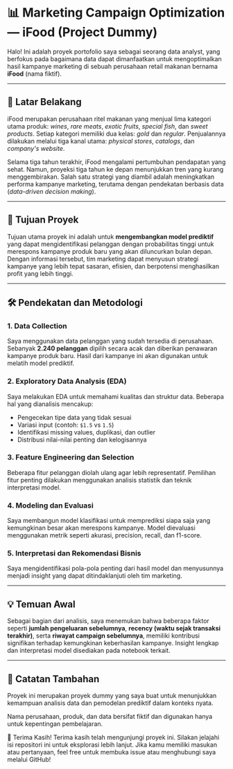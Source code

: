 # 📊 Marketing Campaign Optimization — iFood (Project Dummy)

Halo! Ini adalah proyek portofolio saya sebagai seorang data analyst, yang berfokus pada bagaimana data dapat dimanfaatkan untuk mengoptimalkan hasil kampanye marketing di sebuah perusahaan retail makanan bernama **iFood** (nama fiktif).

---

## 🧠 Latar Belakang

iFood merupakan perusahaan ritel makanan yang menjual lima kategori utama produk: *wines*, *rare meats*, *exotic fruits*, *special fish*, dan *sweet products*. Setiap kategori memiliki dua kelas: *gold* dan *regular*. Penjualannya dilakukan melalui tiga kanal utama: *physical stores*, *catalogs*, dan *company's website*.

Selama tiga tahun terakhir, iFood mengalami pertumbuhan pendapatan yang sehat. Namun, proyeksi tiga tahun ke depan menunjukkan tren yang kurang menggembirakan. Salah satu strategi yang diambil adalah meningkatkan performa kampanye marketing, terutama dengan pendekatan berbasis data (*data-driven decision making*).

---

## 🎯 Tujuan Proyek

Tujuan utama proyek ini adalah untuk **mengembangkan model prediktif** yang dapat mengidentifikasi pelanggan dengan probabilitas tinggi untuk merespons kampanye produk baru yang akan diluncurkan bulan depan. Dengan informasi tersebut, tim marketing dapat menyusun strategi kampanye yang lebih tepat sasaran, efisien, dan berpotensi menghasilkan profit yang lebih tinggi.

---

## 🛠️ Pendekatan dan Metodologi

### 1. Data Collection
Saya menggunakan data pelanggan yang sudah tersedia di perusahaan. Sebanyak **2.240 pelanggan** dipilih secara acak dan diberikan penawaran kampanye produk baru. Hasil dari kampanye ini akan digunakan untuk melatih model prediktif.

### 2. Exploratory Data Analysis (EDA)
Saya melakukan EDA untuk memahami kualitas dan struktur data. Beberapa hal yang dianalisis mencakup:
- Pengecekan tipe data yang tidak sesuai
- Variasi input (contoh: `$1.5` vs `1.5`)
- Identifikasi missing values, duplikasi, dan outlier
- Distribusi nilai-nilai penting dan kelogisannya

### 3. Feature Engineering dan Selection
Beberapa fitur pelanggan diolah ulang agar lebih representatif. Pemilihan fitur penting dilakukan menggunakan analisis statistik dan teknik interpretasi model.

### 4. Modeling dan Evaluasi
Saya membangun model klasifikasi untuk memprediksi siapa saja yang kemungkinan besar akan merespons kampanye. Model dievaluasi menggunakan metrik seperti akurasi, precision, recall, dan f1-score.

### 5. Interpretasi dan Rekomendasi Bisnis
Saya mengidentifikasi pola-pola penting dari hasil model dan menyusunnya menjadi insight yang dapat ditindaklanjuti oleh tim marketing.

---

## 💡 Temuan Awal

Sebagai bagian dari analisis, saya menemukan bahwa beberapa faktor seperti **jumlah pengeluaran sebelumnya**, **recency (waktu sejak transaksi terakhir)**, serta **riwayat campaign sebelumnya**, memiliki kontribusi signifikan terhadap kemungkinan keberhasilan kampanye. Insight lengkap dan interpretasi model disediakan pada notebook terkait.

---

## 📌 Catatan Tambahan
Proyek ini merupakan proyek dummy yang saya buat untuk menunjukkan kemampuan analisis data dan pemodelan prediktif dalam konteks nyata.

Nama perusahaan, produk, dan data bersifat fiktif dan digunakan hanya untuk kepentingan pembelajaran.

🤝 Terima Kasih!
Terima kasih telah mengunjungi proyek ini. Silakan jelajahi isi repositori ini untuk eksplorasi lebih lanjut. Jika kamu memiliki masukan atau pertanyaan, feel free untuk membuka issue atau menghubungi saya melalui GitHub!
